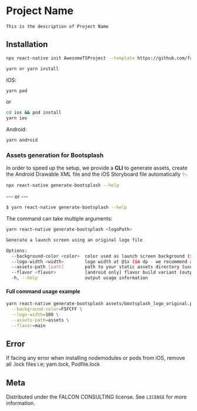 # Project Name

    This is the description of Project Name

## Installation

```sh
npx react-native init AwesomeTSProject --template https://github.com/falconitconsultant/RN-Template.git
```

```sh
yarn or yarn install 
```

IOS:

```sh
yarn pod 
```
or

```sh
cd ios && pod install
yarn ios
```

Android:

```sh
yarn android
```
### Assets generation for Bootsplash

In order to speed up the setup, we provide a **CLI** to generate assets, create the Android Drawable XML file and the iOS Storyboard file automatically ✨.

```bash
npx react-native generate-bootsplash --help
```
--- or ---
```bash
$ yarn react-native generate-bootsplash --help
```

The command can take multiple arguments:

```bash
yarn react-native generate-bootsplash <logoPath>

Generate a launch screen using an original logo file

Options:
  --background-color <color>  color used as launch screen background (in hexadecimal format) (default: "#fff")
  --logo-width <width>        logo width at @1x (in dp - we recommend approximately ~100) (default: 100)
  --assets-path [path]        path to your static assets directory (useful to require the logo file in JS)
  --flavor <flavor>           [android only] flavor build variant (outputs in an android resource directory other than "main")
  -h, --help                  output usage information
```

#### Full command usage example

```bash
yarn react-native generate-bootsplash assets/bootsplash_logo_original.png \
  --background-color=F5FCFF \
  --logo-width=100 \
  --assets-path=assets \
  --flavor=main
```

## Error

If facing any error when installing nodemodules or pods from iOS, remove all .lock files i.e; yarn.lock, Podfile.lock

## Meta
Distributed under the FALCON CONSULTING license. See `LICENSE` for more information.

